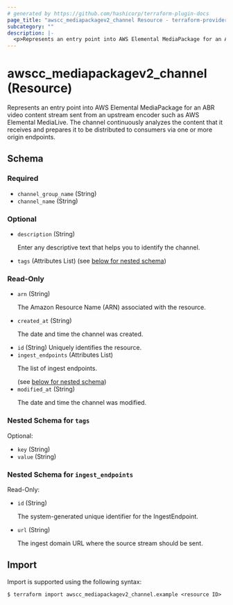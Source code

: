 ```yaml
---
# generated by https://github.com/hashicorp/terraform-plugin-docs
page_title: "awscc_mediapackagev2_channel Resource - terraform-provider-awscc"
subcategory: ""
description: |-
  <p>Represents an entry point into AWS Elemental MediaPackage for an ABR video content stream sent from an upstream encoder such as AWS Elemental MediaLive. The channel continuously analyzes the content that it receives and prepares it to be distributed to consumers via one or more origin endpoints.</p>
---
```


# awscc_mediapackagev2_channel (Resource)

<p>Represents an entry point into AWS Elemental MediaPackage for an ABR video content stream sent from an upstream encoder such as AWS Elemental MediaLive. The channel continuously analyzes the content that it receives and prepares it to be distributed to consumers via one or more origin endpoints.</p>



<!-- schema generated by tfplugindocs -->
## Schema

### Required

- `channel_group_name` (String)
- `channel_name` (String)

### Optional

- `description` (String) <p>Enter any descriptive text that helps you to identify the channel.</p>
- `tags` (Attributes List) (see [below for nested schema](#nestedatt--tags))

### Read-Only

- `arn` (String) <p>The Amazon Resource Name (ARN) associated with the resource.</p>
- `created_at` (String) <p>The date and time the channel was created.</p>
- `id` (String) Uniquely identifies the resource.
- `ingest_endpoints` (Attributes List) <p>The list of ingest endpoints.</p> (see [below for nested schema](#nestedatt--ingest_endpoints))
- `modified_at` (String) <p>The date and time the channel was modified.</p>

<a id="nestedatt--tags"></a>
### Nested Schema for `tags`

Optional:

- `key` (String)
- `value` (String)


<a id="nestedatt--ingest_endpoints"></a>
### Nested Schema for `ingest_endpoints`

Read-Only:

- `id` (String) <p>The system-generated unique identifier for the IngestEndpoint.</p>
- `url` (String) <p>The ingest domain URL where the source stream should be sent.</p>

## Import

Import is supported using the following syntax:

```shell
$ terraform import awscc_mediapackagev2_channel.example <resource ID>
```
